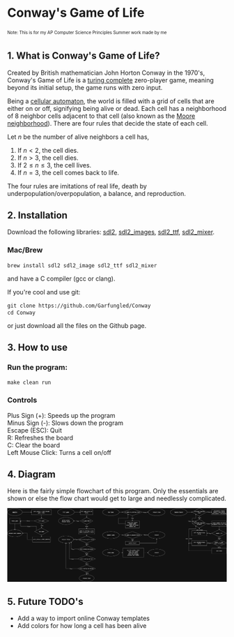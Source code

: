 # Conway's Game of Life
<sub><sup>Note: This is for my AP Computer Science Principles Summer work made by me</sup></sub>

## 1. What is Conway's Game of Life?

Created by British mathematician John Horton Conway in the 1970's, Conway's Game of Life is a [turing complete](https://en.wikipedia.org/wiki/Turing_completeness) zero-player game, meaning beyond its initial setup, the game runs with zero input. 

Being a [cellular automaton](https://en.wikipedia.org/wiki/Cellular_automaton), the world is filled with a grid of cells that are either on or off, signifying being alive or dead. Each cell has a neighborhood of 8 neighbor cells adjacent to that cell (also known as the [Moore neighborhood](https://en.wikipedia.org/wiki/Moore_neighborhood)). There are four rules that decide the state of each cell.

Let $n$ be the number of alive neighbors a cell has,
1. If $n < 2$, the cell dies. 
2. If $n > 3$, the cell dies.
3. If $2 \leq n \leq 3$, the cell lives.
4. If $n = 3$, the  cell comes back to life.

The four rules are imitations of real life, death by underpopulation/overpopulation, a balance, and reproduction.

## 2. Installation

Download the following libraries: [sdl2](https://github.com/libsdl-org/SDL/releases), [sdl2_images](https://github.com/libsdl-org/SDL_image/releases), [sdl2_ttf](https://github.com/libsdl-org/SDL_ttf/releases), [sdl2_mixer](https://github.com/libsdl-org/SDL_mixer/releases).

### Mac/Brew
```
brew install sdl2 sdl2_image sdl2_ttf sdl2_mixer
```

and have a C compiler (gcc or clang).

If you're cool and use git:

```
git clone https://github.com/Garfungled/Conway
cd Conway
```

or just download all the files on the Github page.

## 3. How to use
### Run the program:
```
make clean run
```

### Controls
Plus Sign (+): Speeds up the program \
Minus Sign (-): Slows down the program \
Escape (ESC): Quit \
R: Refreshes the board \
C: Clear the board \
Left Mouse Click: Turns a cell on/off

## 4. Diagram 
Here is the fairly simple flowchart of this program. Only the essentials are shown or else the flow chart would get to large and needlessly complicated.

![flow chart](images/ConwayFlow.png)

## 5. Future TODO's

- Add a way to import online Conway templates
- Add colors for how long a cell has been alive
